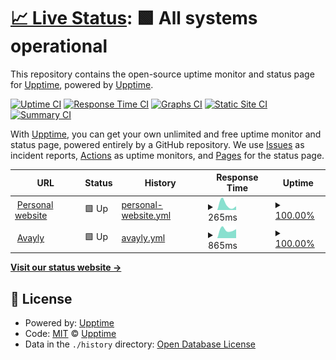 # [📈 Live Status](https://upptime.github.io/upptime): <!--live status--> **🟩 All systems operational**

This repository contains the open-source uptime monitor and status page for [Upptime](https://upptime.js.org), powered by [Upptime](https://github.com/upptime/upptime).

[![Uptime CI](https://github.com/aposudevsky/upptime/workflows/Uptime%20CI/badge.svg)](https://github.com/aposudevsky/upptime/actions?query=workflow%3A%22Uptime+CI%22)
[![Response Time CI](https://github.com/aposudevsky/upptime/workflows/Response%20Time%20CI/badge.svg)](https://github.com/aposudevsky/upptime/actions?query=workflow%3A%22Response+Time+CI%22)
[![Graphs CI](https://github.com/aposudevsky/upptime/workflows/Graphs%20CI/badge.svg)](https://github.com/aposudevsky/upptime/actions?query=workflow%3A%22Graphs+CI%22)
[![Static Site CI](https://github.com/aposudevsky/upptime/workflows/Static%20Site%20CI/badge.svg)](https://github.com/aposudevsky/upptime/actions?query=workflow%3A%22Static+Site+CI%22)
[![Summary CI](https://github.com/aposudevsky/upptime/workflows/Summary%20CI/badge.svg)](https://github.com/aposudevsky/upptime/actions?query=workflow%3A%22Summary+CI%22)

With [Upptime](https://upptime.js.org), you can get your own unlimited and free uptime monitor and status page, powered entirely by a GitHub repository. We use [Issues](https://github.com/upptime/upptime/issues) as incident reports, [Actions](https://github.com/aposudevsky/upptime/actions) as uptime monitors, and [Pages](https://upptime.github.io/upptime) for the status page.

<!--start: status pages-->
<!-- This summary is generated by Upptime (https://github.com/upptime/upptime) -->
<!-- Do not edit this manually, your changes will be overwritten -->
<!-- prettier-ignore -->
| URL | Status | History | Response Time | Uptime |
| --- | ------ | ------- | ------------- | ------ |
| <img alt="" src="https://favicons.githubusercontent.com/aposudevsky.com" height="13"> [Personal website](https://aposudevsky.com) | 🟩 Up | [personal-website.yml](https://github.com/aposudevsky/upptime/commits/HEAD/history/personal-website.yml) | <details><summary><img alt="Response time graph" src="./graphs/personal-website/response-time-week.png" height="20"> 265ms</summary><br><a href="https://aposudevsky.github.io/upptime/history/personal-website"><img alt="Response time 265" src="https://img.shields.io/endpoint?url=https%3A%2F%2Fraw.githubusercontent.com%2Faposudevsky%2Fupptime%2FHEAD%2Fapi%2Fpersonal-website%2Fresponse-time.json"></a><br><a href="https://aposudevsky.github.io/upptime/history/personal-website"><img alt="24-hour response time 265" src="https://img.shields.io/endpoint?url=https%3A%2F%2Fraw.githubusercontent.com%2Faposudevsky%2Fupptime%2FHEAD%2Fapi%2Fpersonal-website%2Fresponse-time-day.json"></a><br><a href="https://aposudevsky.github.io/upptime/history/personal-website"><img alt="7-day response time 265" src="https://img.shields.io/endpoint?url=https%3A%2F%2Fraw.githubusercontent.com%2Faposudevsky%2Fupptime%2FHEAD%2Fapi%2Fpersonal-website%2Fresponse-time-week.json"></a><br><a href="https://aposudevsky.github.io/upptime/history/personal-website"><img alt="30-day response time 265" src="https://img.shields.io/endpoint?url=https%3A%2F%2Fraw.githubusercontent.com%2Faposudevsky%2Fupptime%2FHEAD%2Fapi%2Fpersonal-website%2Fresponse-time-month.json"></a><br><a href="https://aposudevsky.github.io/upptime/history/personal-website"><img alt="1-year response time 265" src="https://img.shields.io/endpoint?url=https%3A%2F%2Fraw.githubusercontent.com%2Faposudevsky%2Fupptime%2FHEAD%2Fapi%2Fpersonal-website%2Fresponse-time-year.json"></a></details> | <details><summary><a href="https://aposudevsky.github.io/upptime/history/personal-website">100.00%</a></summary><a href="https://aposudevsky.github.io/upptime/history/personal-website"><img alt="All-time uptime 100.00%" src="https://img.shields.io/endpoint?url=https%3A%2F%2Fraw.githubusercontent.com%2Faposudevsky%2Fupptime%2FHEAD%2Fapi%2Fpersonal-website%2Fuptime.json"></a><br><a href="https://aposudevsky.github.io/upptime/history/personal-website"><img alt="24-hour uptime 100.00%" src="https://img.shields.io/endpoint?url=https%3A%2F%2Fraw.githubusercontent.com%2Faposudevsky%2Fupptime%2FHEAD%2Fapi%2Fpersonal-website%2Fuptime-day.json"></a><br><a href="https://aposudevsky.github.io/upptime/history/personal-website"><img alt="7-day uptime 100.00%" src="https://img.shields.io/endpoint?url=https%3A%2F%2Fraw.githubusercontent.com%2Faposudevsky%2Fupptime%2FHEAD%2Fapi%2Fpersonal-website%2Fuptime-week.json"></a><br><a href="https://aposudevsky.github.io/upptime/history/personal-website"><img alt="30-day uptime 100.00%" src="https://img.shields.io/endpoint?url=https%3A%2F%2Fraw.githubusercontent.com%2Faposudevsky%2Fupptime%2FHEAD%2Fapi%2Fpersonal-website%2Fuptime-month.json"></a><br><a href="https://aposudevsky.github.io/upptime/history/personal-website"><img alt="1-year uptime 100.00%" src="https://img.shields.io/endpoint?url=https%3A%2F%2Fraw.githubusercontent.com%2Faposudevsky%2Fupptime%2FHEAD%2Fapi%2Fpersonal-website%2Fuptime-year.json"></a></details>
| <img alt="" src="https://favicons.githubusercontent.com/avayly.com" height="13"> [Avayly](https://avayly.com) | 🟩 Up | [avayly.yml](https://github.com/aposudevsky/upptime/commits/HEAD/history/avayly.yml) | <details><summary><img alt="Response time graph" src="./graphs/avayly/response-time-week.png" height="20"> 865ms</summary><br><a href="https://aposudevsky.github.io/upptime/history/avayly"><img alt="Response time 865" src="https://img.shields.io/endpoint?url=https%3A%2F%2Fraw.githubusercontent.com%2Faposudevsky%2Fupptime%2FHEAD%2Fapi%2Favayly%2Fresponse-time.json"></a><br><a href="https://aposudevsky.github.io/upptime/history/avayly"><img alt="24-hour response time 865" src="https://img.shields.io/endpoint?url=https%3A%2F%2Fraw.githubusercontent.com%2Faposudevsky%2Fupptime%2FHEAD%2Fapi%2Favayly%2Fresponse-time-day.json"></a><br><a href="https://aposudevsky.github.io/upptime/history/avayly"><img alt="7-day response time 865" src="https://img.shields.io/endpoint?url=https%3A%2F%2Fraw.githubusercontent.com%2Faposudevsky%2Fupptime%2FHEAD%2Fapi%2Favayly%2Fresponse-time-week.json"></a><br><a href="https://aposudevsky.github.io/upptime/history/avayly"><img alt="30-day response time 865" src="https://img.shields.io/endpoint?url=https%3A%2F%2Fraw.githubusercontent.com%2Faposudevsky%2Fupptime%2FHEAD%2Fapi%2Favayly%2Fresponse-time-month.json"></a><br><a href="https://aposudevsky.github.io/upptime/history/avayly"><img alt="1-year response time 865" src="https://img.shields.io/endpoint?url=https%3A%2F%2Fraw.githubusercontent.com%2Faposudevsky%2Fupptime%2FHEAD%2Fapi%2Favayly%2Fresponse-time-year.json"></a></details> | <details><summary><a href="https://aposudevsky.github.io/upptime/history/avayly">100.00%</a></summary><a href="https://aposudevsky.github.io/upptime/history/avayly"><img alt="All-time uptime 100.00%" src="https://img.shields.io/endpoint?url=https%3A%2F%2Fraw.githubusercontent.com%2Faposudevsky%2Fupptime%2FHEAD%2Fapi%2Favayly%2Fuptime.json"></a><br><a href="https://aposudevsky.github.io/upptime/history/avayly"><img alt="24-hour uptime 100.00%" src="https://img.shields.io/endpoint?url=https%3A%2F%2Fraw.githubusercontent.com%2Faposudevsky%2Fupptime%2FHEAD%2Fapi%2Favayly%2Fuptime-day.json"></a><br><a href="https://aposudevsky.github.io/upptime/history/avayly"><img alt="7-day uptime 100.00%" src="https://img.shields.io/endpoint?url=https%3A%2F%2Fraw.githubusercontent.com%2Faposudevsky%2Fupptime%2FHEAD%2Fapi%2Favayly%2Fuptime-week.json"></a><br><a href="https://aposudevsky.github.io/upptime/history/avayly"><img alt="30-day uptime 100.00%" src="https://img.shields.io/endpoint?url=https%3A%2F%2Fraw.githubusercontent.com%2Faposudevsky%2Fupptime%2FHEAD%2Fapi%2Favayly%2Fuptime-month.json"></a><br><a href="https://aposudevsky.github.io/upptime/history/avayly"><img alt="1-year uptime 100.00%" src="https://img.shields.io/endpoint?url=https%3A%2F%2Fraw.githubusercontent.com%2Faposudevsky%2Fupptime%2FHEAD%2Fapi%2Favayly%2Fuptime-year.json"></a></details>

<!--end: status pages-->

[**Visit our status website →**](https://upptime.github.io/upptime)

## 📄 License

- Powered by: [Upptime](https://github.com/upptime/upptime)
- Code: [MIT](./LICENSE) © [Upptime](https://upptime.js.org)
- Data in the `./history` directory: [Open Database License](https://opendatacommons.org/licenses/odbl/1-0/)
